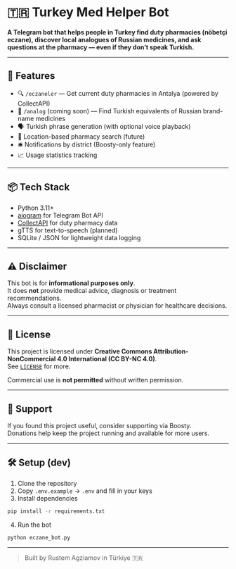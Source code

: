# 🇹🇷 Turkey Med Helper Bot

**A Telegram bot that helps people in Turkey find duty pharmacies (nöbetçi eczane), discover local analogues of Russian medicines, and ask questions at the pharmacy — even if they don’t speak Turkish.**

---

## 🚀 Features

- 🔍 `/eczaneler` — Get current duty pharmacies in Antalya (powered by CollectAPI)
- 💊 `/analog` (coming soon) — Find Turkish equivalents of Russian brand-name medicines
- 🗣️ Turkish phrase generation (with optional voice playback)
- 📍 Location-based pharmacy search (future)
- 🛎 Notifications by district (Boosty-only feature)
- 📈 Usage statistics tracking

---

## 📦 Tech Stack

- Python 3.11+
- [aiogram](https://docs.aiogram.dev) for Telegram Bot API
- [CollectAPI](https://collectapi.com) for duty pharmacy data
- gTTS for text-to-speech (planned)
- SQLite / JSON for lightweight data logging

---

## ⚠️ Disclaimer

This bot is for **informational purposes only**.  
It does **not** provide medical advice, diagnosis or treatment recommendations.  
Always consult a licensed pharmacist or physician for healthcare decisions.

---

## 📄 License

This project is licensed under **Creative Commons Attribution-NonCommercial 4.0 International (CC BY-NC 4.0)**.  
See [`LICENSE`](./LICENSE) for more.

Commercial use is **not permitted** without written permission.

---

## 🤝 Support

If you found this project useful, consider supporting via Boosty.  
Donations help keep the project running and available for more users.

---

## 🛠 Setup (dev)

1. Clone the repository  
2. Copy `.env.example` → `.env` and fill in your keys  
3. Install dependencies  
```bash
pip install -r requirements.txt
```

4. Run the bot  
```bash
python eczane_bot.py
```

---

> Built by Rustem Agziamov in Türkiye 🇹🇷
